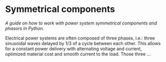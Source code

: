 # Symmetrical components

*A guide on how to work with power system symmetrical components and phasors in Python.*

Electrical power systems are often composed of three phases, i.e.: three sinusoidal waves delayed by 1/3 of a cycle between each other. This allows for a constant power delivery with alternating voltage and current, optimized material cost and smooth current to the load. Those three ...